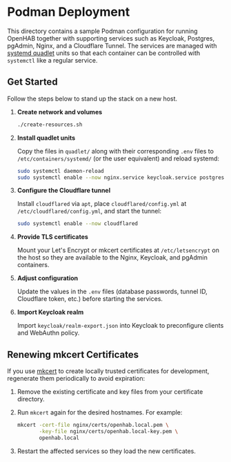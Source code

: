 # Podman Deployment

This directory contains a sample Podman configuration for running
OpenHAB together with supporting services such as Keycloak, Postgres,
pgAdmin, Nginx, and a Cloudflare Tunnel.  The services are managed with
[systemd quadlet](https://docs.podman.io/en/latest/markdown/podman.systemd.unit.html)
units so that each container can be controlled with `systemctl` like a
regular service.

## Get Started

Follow the steps below to stand up the stack on a new host.

1. **Create network and volumes**

   ```bash
   ./create-resources.sh
   ```

2. **Install quadlet units**

   Copy the files in `quadlet/` along with their corresponding `.env`
   files to `/etc/containers/systemd/` (or the user equivalent) and
   reload systemd:

   ```bash
   sudo systemctl daemon-reload
   sudo systemctl enable --now nginx.service keycloak.service postgres.service pgadmin.service
   ```

3. **Configure the Cloudflare tunnel**

   Install `cloudflared` via `apt`, place `cloudflared/config.yml` at
   `/etc/cloudflared/config.yml`, and start the tunnel:

   ```bash
   sudo systemctl enable --now cloudflared
   ```

4. **Provide TLS certificates**

   Mount your Let's Encrypt or mkcert certificates at `/etc/letsencrypt`
   on the host so they are available to the Nginx, Keycloak, and pgAdmin
   containers.

5. **Adjust configuration**

   Update the values in the `.env` files (database passwords, tunnel ID,
   Cloudflare token, etc.) before starting the services.

6. **Import Keycloak realm**

   Import `keycloak/realm-export.json` into Keycloak to preconfigure
   clients and WebAuthn policy.

## Renewing mkcert Certificates

If you use [mkcert](https://github.com/FiloSottile/mkcert) to create
locally trusted certificates for development, regenerate them
periodically to avoid expiration:

1. Remove the existing certificate and key files from your certificate
   directory.
2. Run `mkcert` again for the desired hostnames. For example:

   ```bash
   mkcert -cert-file nginx/certs/openhab.local.pem \
          -key-file nginx/certs/openhab.local-key.pem \
          openhab.local
   ```

3. Restart the affected services so they load the new certificates.
